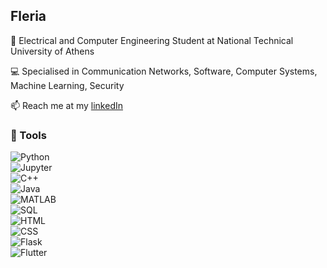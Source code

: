 ## Fleria

🚀 Electrical and Computer Engineering Student at National Technical University of Athens 

💻 Specialised in Communication Networks, Software, Computer Systems, Machine Learning, Security

📫 Reach me at my [linkedIn](https://linkedin.com/in/eleftheria-arkadopoulou/)

### 🔧 Tools  
![Python](https://img.shields.io/badge/-Python-3776AB?style=flat-square&logo=python&logoColor=white)  
![Jupyter](https://img.shields.io/badge/-Jupyter-F37626?style=flat-square&logo=jupyter&logoColor=white)  
![C++](https://img.shields.io/badge/-C++-00599C?style=flat-square&logo=c%2B%2B&logoColor=white)  
![Java](https://img.shields.io/badge/-Java-007396?style=flat-square&logo=java&logoColor=white)  
![MATLAB](https://img.shields.io/badge/-MATLAB-0076A8?style=flat-square&logo=mathworks&logoColor=white)  
![SQL](https://img.shields.io/badge/-SQL-4479A1?style=flat-square&logo=mysql&logoColor=white)  
![HTML](https://img.shields.io/badge/-HTML5-E34F26?style=flat-square&logo=html5&logoColor=white)  
![CSS](https://img.shields.io/badge/-CSS3-1572B6?style=flat-square&logo=css3&logoColor=white)  
![Flask](https://img.shields.io/badge/-Flask-000000?style=flat-square&logo=flask&logoColor=white)  
![Flutter](https://img.shields.io/badge/-Flutter-02569B?style=flat-square&logo=flutter&logoColor=white)



<!--
**Fleria/fleria** is a ✨ _special_ ✨ repository because its `README.md` (this file) appears on your GitHub profile.

Here are some ideas to get you started:

- 🔭 I’m currently working on ...
- 🌱 I’m currently learning ...
- 👯 I’m looking to collaborate on ...
- 🤔 I’m looking for help with ...
- 💬 Ask me about ...
- 📫 How to reach me: ...
- 😄 Pronouns: ...
- ⚡ Fun fact: ...
-->
